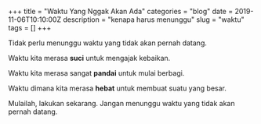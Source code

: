 +++
title = "Waktu Yang Nggak Akan Ada"
categories = "blog"
date = 2019-11-06T10:10:00Z
description = "kenapa harus menunggu"
slug = "waktu"
tags = []
+++

Tidak perlu menunggu waktu yang tidak akan pernah datang.

Waktu kita merasa **suci** untuk mengajak kebaikan.

Waktu kita merasa sangat **pandai** untuk mulai berbagi.

Waktu dimana kita merasa **hebat** untuk membuat suatu yang besar.

Mulailah, lakukan sekarang. Jangan menunggu waktu yang tidak akan pernah datang.